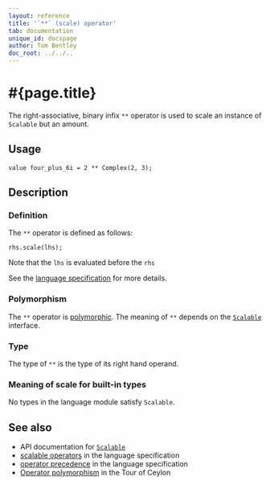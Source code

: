 ```yaml
---
layout: reference
title: '`**` (scale) operator'
tab: documentation
unique_id: docspage
author: Tom Bentley
doc_root: ../../..
---
```


# #{page.title}

The right-associative, binary infix `**` operator is used to scale an instance of `Scalable` but an amount.

## Usage 

<!-- try: -->
<!-- check:none -->
    value four_plus_6i = 2 ** Complex(2, 3);

## Description

### Definition

The `**` operator is defined as follows:

<!-- try: -->
<!-- check:none -->
    rhs.scale(lhs);

Note that the `lhs` is evaluated before the `rhs`

See the [language specification](#{site.urls.spec_current}#listmap) for more details.

### Polymorphism

The `**` operator is [polymorphic](#{page.doc_root}/reference/operator/operator-polymorphism). 
The meaning of `**` depends on the 
[`Scalable`](#{site.urls.apidoc_current}/Scalable.type.html) interface.

### Type

The type of `**` is the type of its right hand operand.

### Meaning of scale for built-in types

No types in the language module satisfy `Scalable`.

## See also

* API documentation for [`Scalable`](#{site.urls.apidoc_current}/Scalable.type.html)
* [scalable operators](#{site.urls.spec_current}#listmap) in the 
  language specification
* [operator precedence](#{site.urls.spec_current}#operatorprecedence) in the 
  language specification
* [Operator polymorphism](#{page.doc_root}/tour/language-module/#operator_polymorphism) 
  in the Tour of Ceylon
